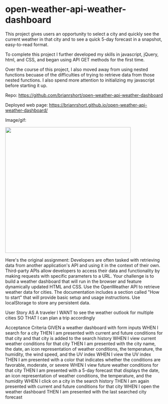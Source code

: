 # open-weather-api-weather-dashboard
This project gives users an opportunity to select a city and quickly see the current weather
in that city and to see a quick 5-day forecast in a snapshot, easy-to-read format.

To complete this project I further developed my skills in javascript, jQuery, html, and CSS, and 
began using API GET methods for the first time. 

Over the course of this project, I also moved away from using nested functions becuase of the difficulties 
of trying to retrieve data from those nested functions. I also spend more attention to initializing my
javascript before starting it up. 

Repo: https://github.com/brianrshort/open-weather-api-weather-dashboard

Deployed web page: https://brianrshort.github.io/open-weather-api-weather-dashboard/ 

Image/gif: 

<img src="/Assets/Weather-Dashboard.gif?raw=true" width="400px">

Here's the original assignment:
Developers are often tasked with retrieving data from another application's API and using it in the context of their own. Third-party APIs allow developers to access their data and functionality by making requests with specific parameters to a URL. Your challenge is to build a weather dashboard that will run in the browser and feature dynamically updated HTML and CSS.
Use the OpenWeather API to retrieve weather data for cities. The documentation includes a section called "How to start" that will provide basic setup and usage instructions. Use localStorage to store any persistent data.

User Story
AS A traveler
I WANT to see the weather outlook for multiple cities
SO THAT I can plan a trip accordingly

Acceptance Criteria
GIVEN a weather dashboard with form inputs
WHEN I search for a city
THEN I am presented with current and future conditions for that city and that city is added to the search history
WHEN I view current weather conditions for that city
THEN I am presented with the city name, the date, an icon representation of weather conditions, the temperature, the humidity, the wind speed, and the UV index
WHEN I view the UV index
THEN I am presented with a color that indicates whether the conditions are favorable, moderate, or severe
WHEN I view future weather conditions for that city
THEN I am presented with a 5-day forecast that displays the date, an icon representation of weather conditions, the temperature, and the humidity
WHEN I click on a city in the search history
THEN I am again presented with current and future conditions for that city
WHEN I open the weather dashboard
THEN I am presented with the last searched city forecast
